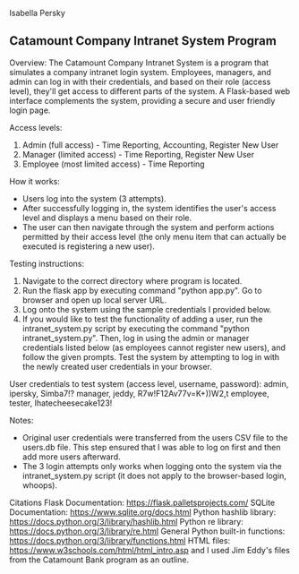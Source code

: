Isabella Persky

Catamount Company Intranet System Program
-------------------------------
Overview: 
The Catamount Company Intranet System is a program that simulates a company intranet login system. Employees, managers, and admin can log in with their credentials, and based on their role (access level), they'll get access to different parts of the system. A Flask-based web interface complements the system, providing a secure and user friendly login page.

Access levels:
1. Admin (full access) - Time Reporting, Accounting, Register New User
2. Manager (limited access) - Time Reporting, Register New User
3. Employee (most limited access) - Time Reporting

How it works:
- Users log into the system (3 attempts).
- After successfully logging in, the system identifies the user's access level and displays a menu based on their role.
- The user can then navigate through the system and perform actions permitted by their access level (the only menu item that can actually be executed is registering a new user).

Testing instructions:
1. Navigate to the correct directory where program is located.
2. Run the flask app by executing command "python app.py". Go to browser and open up local server URL.
3. Log onto the system using the sample credentials I provided below.
4. If you would like to test the functionality of adding a user, run the intranet_system.py script by executing the command "python intranet_system.py". Then, log in using the admin or manager credentials listed below (as employees cannot register new users), and follow the given prompts. Test the system by attempting to log in with the newly created user credentials in your browser.

User credentials to test system (access level, username, password):
admin, ipersky, Simba7!?
manager, jeddy, R7w!F12Av77v=K+))W2,t
employee, tester, Ihatecheesecake123!

Notes:
- Original user credentials were transferred from the users CSV file to the users.db file. This step ensured that I was able to log on first and then add more users afterward.
- The 3 login attempts only works when logging onto the system via the intranet_system.py script (it does not apply to the browser-based login, whoops).

Citations
Flask Documentation: https://flask.palletsprojects.com/
SQLite Documentation: https://www.sqlite.org/docs.html
Python hashlib library: https://docs.python.org/3/library/hashlib.html
Python re library: https://docs.python.org/3/library/re.html
General Python built-in functions: https://docs.python.org/3/library/functions.html
HTML files: https://www.w3schools.com/html/html_intro.asp and I used Jim Eddy's files from the Catamount Bank program as an outline.
